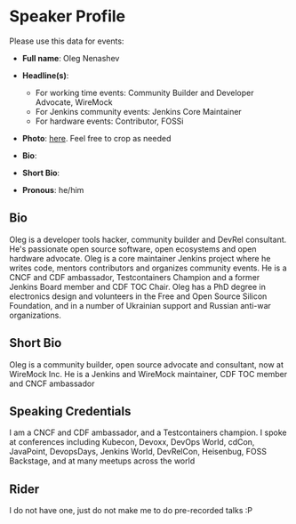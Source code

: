 # Speaker Profile

Please use this data for events:

* **Full name**: Oleg Nenashev
* **Headline(s)**:
  * For working time events: Community Builder and Developer Advocate, WireMock
  * For Jenkins community events: Jenkins Core Maintainer
  * For hardware events: Contributor, FOSSi
*  **Photo**: [here](/images/profile.jpg).
   Feel free to crop as needed
* **Bio**:

* **Short Bio**: 
* **Pronous**: he/him

## Bio

Oleg is a developer tools hacker, community builder and DevRel consultant.
He's passionate open source software, open ecosystems and open hardware advocate.
Oleg is a core maintainer Jenkins project where he writes code, mentors contributors and organizes community events.
He is a CNCF and CDF ambassador, Testcontainers Champion and a former Jenkins Board member and CDF TOC Chair.
Oleg has a PhD degree in electronics design and volunteers in the Free and Open Source Silicon Foundation,
and in a number of Ukrainian support and Russian anti-war organizations.

## Short Bio

Oleg is a community builder, open source advocate and consultant, now at WireMock Inc.
He is a Jenkins and WireMock maintainer, CDF TOC member and CNCF ambassador

## Speaking Credentials

I am a CNCF and CDF ambassador, and a Testcontainers champion.
I spoke at conferences including Kubecon, Devoxx, DevOps World, cdCon, JavaPoint,
DevopsDays, Jenkins World, DevRelCon, Heisenbug, FOSS Backstage,
and at many meetups across the world

## Rider

I do not have one, just do not make me to do pre-recorded talks :P